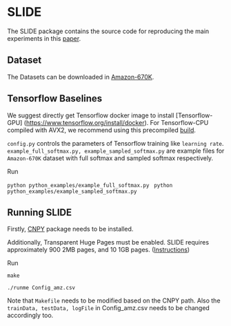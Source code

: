 # SLIDE

The SLIDE package contains the source code for reproducing the main experiments in this [paper](https://arxiv.org/abs/1903.03129).

## Dataset

The Datasets can be downloaded in [Amazon-670K](https://drive.google.com/open?id=0B3lPMIHmG6vGdUJwRzltS1dvUVk).

## Tensorflow Baselines

We suggest directly get Tensorflow docker image to install [Tensorflow-GPU] (https://www.tensorflow.org/install/docker).
For Tensorflow-CPU compiled with AVX2, we recommend using this precompiled [build](https://github.com/lakshayg/tensorflow-build).

`config.py` controls the parameters of Tensorflow training like `learning rate`. `example_full_softmax.py, example_sampled_softmax.py` are example files for `Amazon-670K` dataset with full softmax and sampled softmax respectively.

Run

```python python_examples/example_full_softmax.py```
``` python python_examples/example_sampled_softmax.py```

## Running SLIDE

Firstly,  [CNPY](https://github.com/rogersce/cnpy) package needs to be installed.

Additionally, Transparent Huge Pages must be enabled.  SLIDE requires approximately 900 2MB pages, and 10 1GB pages.
([Instructions](https://wiki.debian.org/Hugepages))

Run

```make```

```./runme Config_amz.csv```

Note that `Makefile` needs to be modified based on the CNPY path. Also the `trainData, testData, logFile` in Config_amz.csv needs to be changed accordingly too.


